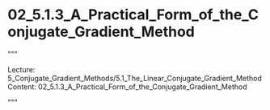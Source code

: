 # 02_5.1.3_A_Practical_Form_of_the_Conjugate_Gradient_Method

"""

Lecture: 5_Conjugate_Gradient_Methods/5.1_The_Linear_Conjugate_Gradient_Method
Content: 02_5.1.3_A_Practical_Form_of_the_Conjugate_Gradient_Method

"""

